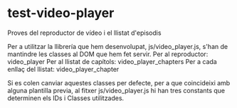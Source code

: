# test-video-player
Proves del reproductor de vídeo i el llistat d'episodis

Per a utilitzar la llibrería que hem desenvolupat, js/video_player.js, s'han de mantindre les classes al DOM que hem fet servir.
Per al reproductor: video_player
Per al llistat de capítols: video_player_chapters
Per a cada enllaç del llistat: video_player_chapter

Si es colen canviar aquestes classes per defecte, per a que coincideixi amb alguna plantilla previa, al fitxer js/video_player.js hi han tres constants que determinen els IDs i Classes utilitzades.
